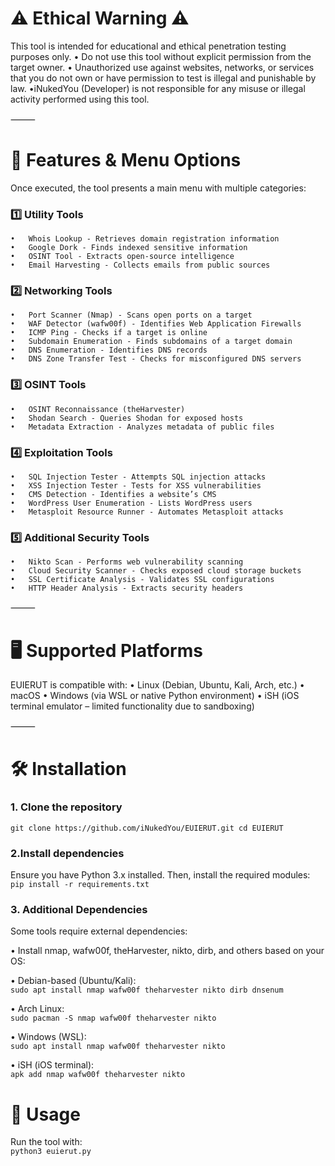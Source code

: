 # ⚠️ Ethical Warning ⚠️

This tool is intended for educational and ethical penetration testing purposes only.
	•	Do not use this tool without explicit permission from the target owner.
	•	Unauthorized use against websites, networks, or services that you do not own or have permission to test is illegal and punishable by law.
	•iNukedYou (Developer) is not responsible for any misuse or illegal activity performed using this tool.

⸻

# 📜 Features & Menu Options

Once executed, the tool presents a main menu with multiple categories:

### 1️⃣ Utility Tools
	•	Whois Lookup - Retrieves domain registration information
	•	Google Dork - Finds indexed sensitive information
	•	OSINT Tool - Extracts open-source intelligence
	•	Email Harvesting - Collects emails from public sources

### 2️⃣ Networking Tools
	•	Port Scanner (Nmap) - Scans open ports on a target
	•	WAF Detector (wafw00f) - Identifies Web Application Firewalls
	•	ICMP Ping - Checks if a target is online
	•	Subdomain Enumeration - Finds subdomains of a target domain
	•	DNS Enumeration - Identifies DNS records
	•	DNS Zone Transfer Test - Checks for misconfigured DNS servers

### 3️⃣ OSINT Tools
	•	OSINT Reconnaissance (theHarvester)
	•	Shodan Search - Queries Shodan for exposed hosts
	•	Metadata Extraction - Analyzes metadata of public files

### 4️⃣ Exploitation Tools
	•	SQL Injection Tester - Attempts SQL injection attacks
	•	XSS Injection Tester - Tests for XSS vulnerabilities
	•	CMS Detection - Identifies a website’s CMS
	•	WordPress User Enumeration - Lists WordPress users
	•	Metasploit Resource Runner - Automates Metasploit attacks

### 5️⃣ Additional Security Tools
	•	Nikto Scan - Performs web vulnerability scanning
	•	Cloud Security Scanner - Checks exposed cloud storage buckets
	•	SSL Certificate Analysis - Validates SSL configurations
	•	HTTP Header Analysis - Extracts security headers

⸻

# 🖥️ Supported Platforms

EUIERUT is compatible with:
	•	Linux (Debian, Ubuntu, Kali, Arch, etc.)
	•	macOS
	•	Windows (via WSL or native Python environment)
	•	iSH (iOS terminal emulator – limited functionality due to sandboxing)

⸻

# 🛠️ Installation

### 1. Clone the repository<br/>
 
   `git clone https://github.com/iNukedYou/EUIERUT.git
cd EUIERUT`

### 2.Install dependencies

Ensure you have Python 3.x installed. Then, install the required modules:
`pip install -r requirements.txt`

### 3.  Additional Dependencies

Some tools require external dependencies:

•	Install nmap, wafw00f, theHarvester, nikto, dirb, and others based on your OS:
 
• Debian-based (Ubuntu/Kali):<br/>
`sudo apt install nmap wafw00f theharvester nikto dirb dnsenum`

•	Arch Linux:<br/>
`sudo pacman -S nmap wafw00f theharvester nikto`

•	Windows (WSL):<br/>
`sudo apt install nmap wafw00f theharvester nikto`

•	iSH (iOS terminal):<br/>
`apk add nmap wafw00f theharvester nikto`

# 🚀 Usage

Run the tool with:<br/>
`python3 euierut.py`
